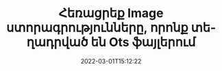 ---
############################# Static ############################
layout: "auto-gen-signature"
date: 2022-03-01T15:12:22
draft: false
operation: Delete
signaturetype: Image
fileformat: Ots
productName: .NET
lang: hy
productCode: net
otherformats: pdf doc docx docm dot dotm dotx odt ott rtf xls xlsx xlsm xlsb csv ods ots xltx xltm ppt pptx pps ppsx odp otp potx potm pptm ppsm
breadcrumb: Put Image signature on Ots for C#

############################# Head ############################
head_title: "Ջնջել Image ստորագրությունները Ots ֆայլերից C#-ի միջոցով"
head_description: "Ստորագրված Ots փաստաթղթերից որոշակի Image ստորագրությունների ջնջումը կարող է հեշտությամբ իրականացվել կարճ .NET կոդով:"

############################# Header ############################
title: "Հեռացրեք Image ստորագրությունները, որոնք տեղադրված են Ots ֆայլերում"
description: "Ջնջել տարբեր Image ստորագրությունները Ots փաստաթղթերից: Image ստորագրությունները հեռացնելու համար անհրաժեշտ է պարզ C# կոդ:"
bg_image: "https://cms.admin.containerize.com/templates/aspose/App_Themes/V3/images/bg/header1.png"
bg_overlay: false
button:
    enable: true

############################# SubMenu ############################
submenu:
    enable: true

    left:
        img_alt: "GroupDocs.Signature for .NET"
        image: "https://cms.admin.containerize.com/templates/groupdocs/images/product-logos/90x90-noborder/groupdocs-signature-net.png"
        product: "GroupDocs.Signature"
        platform: ".NET"



############################# About ############################
about:
    enable: true
    title: "Ստացեք տեղեկություններ GroupDocs.Signature for .NET API-ի առանձնահատկությունների մասին"
    content: |
        [GroupDocs.Signature for .NET](https://products.groupdocs.com/signature/net/) API-ն ապահովում է ձեր փաստաթղթերը էլեկտրոնային ստորագրությունների միջոցով մշակելու բազմաթիվ եղանակներ: Հասանելի են թվային ստորագրություններ, ինչպիսիք են տեքստերը, պատկերները, թվային վկայագրերը, շտրիխ կոդերը, QR-կոդերը, նամականիշերը կամ մետատվյալները: Հաճախորդները հնարավորություն ունեն ավելացնել, ջնջել, թարմացնել, ստուգել կամ որոնել թվային ստորագրություններ PDF ֆայլերում, MS Word փաստաթղթերում, MS Excel աշխատանքային գրքույկներում, MS PowerPoint շնորհանդեսներում, Adobe Photoshop ֆայլերում և տարբեր պատկերների ձևաչափերում: Տրամադրված են մեծ թվով օգտակար գործառույթներ և կարգավորումներ:
    

############################# Steps ############################
steps:
    enable: true
    title_left: "Ինչպես հեռացնել Image ստորագրությունները ձեր Ots փաստաթղթից"
    content_left: |
        [GroupDocs.Signature for .NET](https://products.groupdocs.com/signature/net/) օգտակար հատկություն է տրամադրում Ots փաստաթղթերը Image ստորագրություններից մի քանի տող կոդով մաքրելու համար:
        
        * Նախ, որպես կոնստրուկտորի պարամետր, օրինականացրեք Signature օբյեկտը, որն անցնում է ձեր փաստաթղթի ուղին:
        * Այնուհետև ստեղծեք համապատասխան ստորագրության օբյեկտ և ստեղծեք դրա եզակի նույնացուցիչը:
        * Դրանից հետո կանչեք Delete մեթոդը, որն անցնում է ստորագրության օբյեկտ, որը պետք է ջնջվի:
        * Վերջապես, գործընթացի գործողության արդյունքները:

    title_right: "Համակարգի պահանջները"
    content_right: |
        GroupDocs.Signature for .NET-ն աջակցվում է բոլոր հիմնական հարթակներում և օպերացիոն համակարգերում: Նախքան ստորև նշված կոդը գործարկելը, խնդրում ենք համոզվել, որ ձեր համակարգում տեղադրված են հետևյալ նախադրյալները.

        * Օպերացիոն համակարգեր՝ Microsoft Windows, Linux, MacOS
        * Մշակման միջավայրեր՝ Microsoft Visual Studio, Xamarin, MonoDevelop
        * Frameworks: .NET Framework, .NET Standard, .NET Core, Mono
        * Ներբեռնեք GroupDocs.Signature for .NET-ի վերջին տարբերակը [Nuget]-ից (https://www.nuget.org/packages/groupdocs.signature)
         
    code: |
        ```csharp    
                
        // Set up input Ots file
        string filePath = "input.ots";

        // Instantiate Signature for input file
        using (GroupDocs.Signature.Signature signature = new GroupDocs.Signature.Signature(filePath))
        {
                // Id of signature which is supposed to be deleted
                // such Id may be obtained as result of search operation
                string id = "e3ad0ec7-9abf-426d-b9aa-b3328f3f1470";

                // provide signature features to delete
                // set up particular signature id
                ImageSignature signatureToDelete = new ImageSignature(id);

                // delete signature
                bool deleteResult = signature.Delete(signatureToDelete);

                // process deletion result
                if (deleteResult)
                {
                    Console.WriteLine("Signature was deleted successfully!");
                }
        }
        ```

############################# Demos ############################
demos:
    enable: true
    title: "Ստորագրում Image ստորագրություններով Live Demo"
    content: |
       Ավելացրեք տարբեր էլեկտրոնային ստորագրություններ Ots ֆայլին հենց հիմա՝ այցելելով [GroupDocs.Signature App](https://products.groupdocs.app/signature/family) կայքը:          

############################# More Formats ############################
more_formats:
    enable: true
    title: "Ջնջեք ձեր Image ստորագրությունները C#-ով"
    content: |
        "Էլեկտրոնային ստորագրությունների ջնջում, որոնք ավելացվել են փաստաթղթերի տարբեր ձևաչափերում: Հեռացրեք ստորագրությունները արագ առանց լրացուցիչ կոդի:"
    format: 
       
       
back_to_top:
    enable: true
---